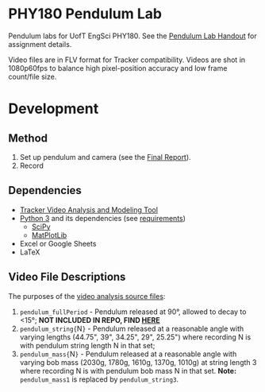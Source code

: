 # PHY180 Pendulum Lab
 
Pendulum labs for UofT EngSci PHY180. See the [Pendulum Lab Handout](./PendulumLabs.pdf) for assignment details.

Video files are in FLV format for Tracker compatibility. Videos are shot in 1080p60fps to balance high pixel-position accuracy and low frame count/file size.

# Development

## Method

 1. Set up pendulum and camera (see the [Final Report](./report/pendulum.pdf)).
 2. Record

## Dependencies

 - [Tracker Video Analysis and Modeling Tool](https://physlets.org/tracker/)
 - [Python 3](https://www.python.org/) and its dependencies (see [requirements](./requirements.txt))
   - [SciPy](https://www.scipy.org/)
   - [MatPlotLib](https://matplotlib.org/3.3.3/index.html)
 - Excel or Google Sheets
 - LaTeX

## Video File Descriptions

The purposes of the [video analysis source files](./src/):

 1. `pendulum_fullPeriod` - Pendulum released at 90°, allowed to decay to <15°; **NOT INCLUDED IN REPO, FIND [HERE](https://drive.google.com/file/d/1M0BHg32SPd2ZmKkyaPqAKxjmWZvkTjqi/view?usp=sharing)**
 2. `pendulum_string{`N`}` - Pendulum released at a reasonable angle with varying lengths (44.75", 39", 34.25", 29", 25.25") where recording N is with pendulum string length N in that set;
 3. `pendulum_mass{`N`}` - Pendulum released at a reasonable angle with varying bob mass (2030g, 1780g, 1610g, 1370g, 1010g) at string length 3 where recording N is with pendulum bob mass N in that set. **Note:** `pendulum_mass1` is replaced by `pendulum_string3`.